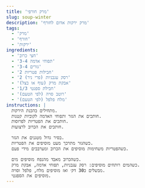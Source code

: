 ```yaml
---
title: 'מרק חורפי'
slug: soup-winter
description: 'מרק ירקות אדום לחורף'
tags:
  - 'מרק'
  - 'חורף'
  - 'ירקות'
ingredients:
  - 'חצי כרוב'
  - '3-4 תפוחי אדמה'
  - '3-4 גזרים'
  - '2 חבילות פטריות'
  - '2 רסק עגבניות (פרי ניר)'
  - 'אבקת מרק (עוף או בצל)'
  - '1/3 חבילת ספגטי'
  - 'רוטב סויה (לפי הטעם)'
  - 'מלח פלפל (לפי הטעם)'
instructions: |
  מתחילים בהכנת הירקות.
  חותכים את הגזר ותפוחי האדמה לקוביות קטנות.
  חותכים את הפטריות לפרוסות.
  חותכים את הכרוב לרצועות.

  בסיר גדול מטגנים את הגזר.
  כשהגזר מתרכך מעט מוסיפים את הפטריות.
  כשהפטריות משחימות מוסיפים את הכרוב ומערבבים מידי פעם.

  כשהכרוב מאבד מהנפח מוסיפים מים.
  כשהמים רותחים מוסיפים: רסק עגבניות, תפוחי אדמה, אבקת מרק.
  מבשלים כ30 דק׳ ואז מוסיפים מלח, פלפל וסויה.
  מוסיפים את הספגטי.
---
```

